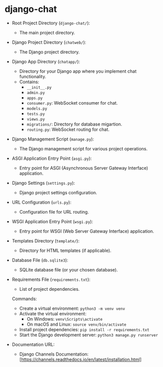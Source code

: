 # django-chat




- Root Project Directory (`django-chat/`):
  - The main project directory.

- Django Project Directory (`chatweb/`):
  - The Django project directory.

- Django App Directory (`chatapp/`):
  - Directory for your Django app where you implement chat functionality.
  - Contains:
    - `__init__.py`
    - `admin.py`
    - `apps.py`
    - `consumer.py`: WebSocket consumer for chat.
    - `models.py`
    - `tests.py`
    - `views.py`
    - `migrations/`: Directory for database migartion.
    - `routing.py`: WebSocket routing for chat.

- Django Management Script (`manage.py`):
  - The Django management script for various project operations.


- ASGI Application Entry Point (`asgi.py`):
  - Entry point for ASGI (Asynchronous Server Gateway Interface) application.

- Django Settings (`settings.py`):
  - Django project settings configuration.

- URL Configuration (`urls.py`):
  - Configuration file for URL routing.

- WSGI Application Entry Point (`wsgi.py`):
  - Entry point for WSGI (Web Server Gateway Interface) application.

- Templates Directory (`template/`):
  - Directory for HTML templates (if applicable).

- Database File (`db.sqlite3`):
  - SQLite database file (or your chosen database).

- Requirements File (`requirements.txt`):
  - List of project dependencies.


  Commands:
  - Create a virtual environment: `python3 -m venv venv`
  - Activate the virtual environment:
    - On Windows: `venv\Scripts\activate`
    - On macOS and Linux: `source venv/bin/activate`
  - Install project dependencies: `pip install -r requirements.txt`
  - Start the Django development server: `python3 manage.py runserver`

- Documentation URL:
  - Django Channels Documentation: [https://channels.readthedocs.io/en/latest/installation.html]

